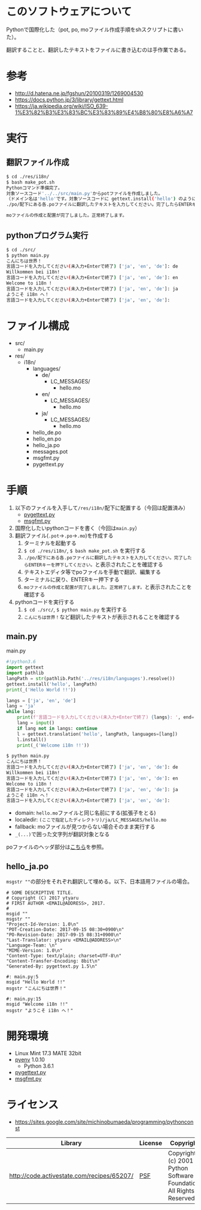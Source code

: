 ﻿# このソフトウェアについて

Pythonで国際化した（pot, po, moファイル作成手順をshスクリプトに書いた）。

翻訳することと、翻訳したテキストをファイルに書き込むのは手作業である。

# 参考

* http://d.hatena.ne.jp/fgshun/20100319/1269004530
* https://docs.python.jp/3/library/gettext.html
* https://ja.wikipedia.org/wiki/ISO_639-1%E3%82%B3%E3%83%BC%E3%83%89%E4%B8%80%E8%A6%A7

# 実行

## 翻訳ファイル作成

```sh
$ cd ./res/i18n/
$ bash make_pot.sh
Pythonコマンド準備完了。
対象ソースコード'../../src/main.py'からpotファイルを作成しました。
（ドメイン名は'hello'です。対象ソースコードに gettext.install('hello') のようにしてドメイン名を指定してください）
./po/配下にある各.poファイルに翻訳したテキストを入力してください。完了したらENTERキーを押下してください。

moファイルの作成と配置が完了しました。正常終了します。
```

## pythonプログラム実行

```sh
$ cd ./src/
$ python main.py 
こんにちは世界！
言語コードを入力してください(未入力+Enterで終了) ['ja', 'en', 'de']: de
Willkommen bei i18n!
言語コードを入力してください(未入力+Enterで終了) ['ja', 'en', 'de']: en  
Welcome to i18n !
言語コードを入力してください(未入力+Enterで終了) ['ja', 'en', 'de']: ja
ようこそ i18n へ！
言語コードを入力してください(未入力+Enterで終了) ['ja', 'en', 'de']: 
```

# ファイル構成

* src/
    * main.py
* res/
    * i18n/
        * languages/
            * de/
                * LC_MESSAGES/
                    * hello.mo
            * en/
                * LC_MESSAGES/
                    * hello.mo
            * ja/
                * LC_MESSAGES/
                    * hello.mo
        * hello_de.po
        * hello_en.po
        * hello_ja.po
        * messages.pot
        * msgfmt.py
        * pygettext.py

# 手順

1. 以下のファイルを入手して`/res/i18n/`配下に配置する（今回は配置済み）
    * [pygettext.py](https://github.com/python/cpython/blob/6f0eb93183519024cb360162bdd81b9faec97ba6/Tools/i18n/pygettext.py)
    * [msgfmt.py](https://github.com/python/cpython/blob/6f0eb93183519024cb360162bdd81b9faec97ba6/Tools/i18n/msgfmt.py)
1. 国際化したいpythonコードを書く（今回は`main.py`）
1. 翻訳ファイル(`.pot`→`.po`→`.mo`)を作成する
    1. ターミナルを起動する
    1. `$ cd ./res/i18n/`, `$ bash make_pot.sh` を実行する
    1. `./po/配下にある各.poファイルに翻訳したテキストを入力してください。完了したらENTERキーを押下してください。`と表示されたことを確認する
    1. テキストエディタ等でpoファイルを手動で翻訳、編集する
    1. ターミナルに戻り、ENTERキー押下する
    1. `moファイルの作成と配置が完了しました。正常終了します。`と表示されたことを確認する
1. pythonコードを実行する
    1. `$ cd ./src/`, `$ python main.py` を実行する
    1. `こんにちは世界！`など翻訳したテキストが表示されることを確認する

## main.py

main.py
```python
#!python3.6
import gettext
import pathlib
langPath = str(pathlib.Path('../res/i18n/languages').resolve())
gettext.install('hello', langPath)
print(_('Hello World !!'))

langs = ['ja', 'en', 'de']
lang = 'ja'
while lang:
    print(f'言語コードを入力してください(未入力+Enterで終了) {langs}: ', end='')
    lang = input()
    if lang not in langs: continue
    l = gettext.translation('hello', langPath, languages=[lang])
    l.install()
    print(_('Welcome i18n !!'))
```
```sh
$ python main.py 
こんにちは世界！
言語コードを入力してください(未入力+Enterで終了) ['ja', 'en', 'de']: de
Willkommen bei i18n!
言語コードを入力してください(未入力+Enterで終了) ['ja', 'en', 'de']: en  
Welcome to i18n !
言語コードを入力してください(未入力+Enterで終了) ['ja', 'en', 'de']: ja
ようこそ i18n へ！
言語コードを入力してください(未入力+Enterで終了) ['ja', 'en', 'de']: 
```

* domain: `hello.mo`ファイルと同じ名前にする(拡張子をとる)
* localedir: `(ここで指定したディレクトリ)/ja/LC_MESSAGES/hello.mo`
* fallback: moファイルが見つからない場合そのまま実行する
* `_(...)`で囲った文字列が翻訳対象となる

poファイルのヘッダ部分は[こちら](http://www.gnu.org/software/gettext/manual/gettext.html#Header-Entry)を参照。

## hello_ja.po

`msgstr ""`の部分をそれぞれ翻訳して埋める。以下、日本語用ファイルの場合。

```
# SOME DESCRIPTIVE TITLE.
# Copyright (C) 2017 ytyaru
# FIRST AUTHOR <EMAIL@ADDRESS>, 2017.
#
msgid ""
msgstr ""
"Project-Id-Version: 1.0\n"
"POT-Creation-Date: 2017-09-15 08:30+0900\n"
"PO-Revision-Date: 2017-09-15 08:31+0900\n"
"Last-Translator: ytyaru <EMAIL@ADDRESS>\n"
"Language-Team: \n"
"MIME-Version: 1.0\n"
"Content-Type: text/plain; charset=UTF-8\n"
"Content-Transfer-Encoding: 8bit\n"
"Generated-By: pygettext.py 1.5\n"

#: main.py:5
msgid "Hello World !!"
msgstr "こんにちは世界！"

#: main.py:15
msgid "Welcome i18n !!"
msgstr "ようこそ i18n へ！"
```

# 開発環境

* Linux Mint 17.3 MATE 32bit
* [pyenv](https://github.com/pylangstudy/201705/blob/master/27/Python%E5%AD%A6%E7%BF%92%E7%92%B0%E5%A2%83%E3%82%92%E7%94%A8%E6%84%8F%E3%81%99%E3%82%8B.md) 1.0.10
    * Python 3.6.1
* [pygettext.py](https://github.com/python/cpython/blob/6f0eb93183519024cb360162bdd81b9faec97ba6/Tools/i18n/pygettext.py)
* [msgfmt.py](https://github.com/python/cpython/blob/6f0eb93183519024cb360162bdd81b9faec97ba6/Tools/i18n/msgfmt.py)

# ライセンス

* https://sites.google.com/site/michinobumaeda/programming/pythonconst

Library|License|Copyright
-------|-------|---------
http://code.activestate.com/recipes/65207/|[PSF](https://ja.osdn.net/projects/opensource/wiki/licenses%2FPython_Software_Foundation_License)|Copyright (c) 2001 Python Software Foundation; All Rights Reserved
